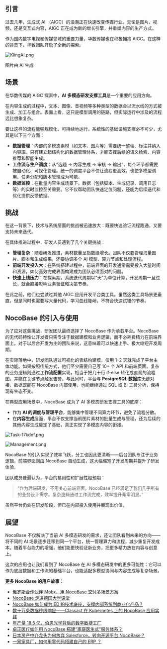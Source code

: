 ## 引言

过去几年，生成式 AI （AIGC）的浪潮正在快速改变传媒行业。无论是图片、视频，还是交互式内容，AIGC 正在成为新的增长引擎，并重塑内容的生产方式。

作为国内数字电视和传媒领域的重要力量，华数传媒也在积极拥抱 AIGC。在这样的背景下，华数团队开启了全新的探索。

![KlingAI.png](https://static-docs.nocobase.com/image-2mc2j6.png)

图片由 AI 生成

## 场景

在华数传媒的 AIGC 探索中，**AI 多模态研发支撑工具**是一个重要的应用方向。

在内容生成的过程中，文本、图像、音视频等多种类型的数据会以流水线的方式被生成、加工与组合。表面上看，这只是模型调用的链路，但实际运行中涉及的流程远比想象复杂。

要让这样的流程能够规模化、可持续地运行，系统性的基础设施支撑必不可少，尤其是以下三个方面：

* **数据管理**：内部的多模态素材（如文本、图片等）需要统一整理、标注并纳入内容库。只有建立起结构化的数据管理体系，才能支撑后续的语义检索、内容推荐和智能生成。
* **工作流与生产调度**：从“选题 → 内容生成 → 审核 → 输出”，每个环节都需要被自动化、可视化管理。统一的调度平台不仅让流程更高效，也使多模型调用、任务分配和版本管理成为可能。
* **数据监控**：在批量内容生成场景下，数据（包括脚本、生成记录、调用日志等）的实时监控至关重要。它不仅帮助团队快速定位问题，还能为后续迭代和优化提供反馈依据。

## 挑战

在这一背景下，技术与系统层面的挑战被迅速放大：既要快速验证流程跑通，又要支持未来迭代。

在具体推进过程中，研发人员遇到了几个关键挑战：

* **管理复杂**：随着研发推进，素材数量呈指数级增长。团队不仅要管理海量图片、脚本和生成结果，还要协调多个 AI 模型、算力节点和处理流程。
* **前端开发投入大**：在系统搭建过程中，前端界面的开发通常需要投入大量时间和资源，如何高效完成界面构建成为团队必须面对的问题。
* **快速上线压力**：在探索期，系统迭代周期以“天”为单位计算，开发周期一旦过长，就会直接影响业务验证和决策节奏。

在此之前，他们也尝试过其他 AIGC 应用开发平台类工具。虽然这类工具场景更垂直，但是同时也需要写大量代码，学习曲线陡峭，不符合快速试错的节奏。

## NocoBase 的引入与使用

为了应对这些挑战，研发团队最终选择了 NocoBase 作为承载平台。NocoBase 的无代码特性让开发者只需专注于数据建模和业务逻辑，而不必耗费精力在前端界面上。对于以后台开发为主的团队来说，这意味着可以快速上手、极大缩短开发周期。

在实际落地中，研发团队通过可视化的表结构建模，仅用 1–2 天就完成了平台主体功能。如果按照传统方式，他们至少需要自己写 10+ 个 API 和前端页面。复杂的业务逻辑则通过**工作流配置**实现，相当于把几十行 if-else 转化成直观的流程图，并能在关键节点触发告警。与此同时，平台与 **PostgreSQL 数据库**无缝对接，数据既能在 NocoBase 内部使用，也能继续通过 SQL 或 BI 工具分析，保持现有生态不变。

在典型应用场景中，NocoBase 成为了 AI 多模态研发支撑工具的底座：

* 作为 **AI 的调度与管理平台**，能够集中管理不同算力环节，避免了流程分散。
* 在**内容生成**层面，平台不仅支撑当前图片素材的批量生成与管理，还为后续的其他内容生成奠定了基础，真正实现了多模态内容的衔接。

![Task-17kdnf.png](https://static-docs.nocobase.com/Frame%2022%20(2)-17kdnf.png)

![Management.png](https://static-docs.nocobase.com/Frame%2021-a7ur94.png)

NocoBase 的引入实现了效率飞跃，分工也因此更清晰——后台团队专注于业务逻辑，前端界面则由 NocoBase 自动生成，这大幅缩短了开发周期并提升了研发体验。

团队成员普遍认为，平台的易用性和扩展性超预期：

> “作为后端研发，不用关心前端界面，NocoBase 已经满足了我们几乎所有的业务设计需求。复杂逻辑通过工作流完成，效率提升非常明显。”

虽然平台仍处在研发阶段，但已在内部投入使用并展现出价值。

## 展望

NocoBase 不仅解决了当前 AI 多模态研发的需求，还让团队看到未来的方向——将不同的 AI 场景逐步迁移到同一个平台，统一管理算力和流程，减少重复开发成本。随着平台能力的增强，他们能更快验证新业务，把更多精力放在内容与创意上。

这次的应用也让我们看到了 NocoBase 在 AI 多模态研发中的更多可能性：它可以作为底层数据和工作流的基础平台，也能适配多模型协同与内容生成等复杂场景。


**更多 NocoBase 的用户故事：**

* [俄罗斯合作伙伴 Mobx，用 NocoBase 交付多场景方案 ](https://www.nocobase.com/cn/blog/nocobase-in-russia)
* [NocoBase 走进德国大学课堂](https://www.nocobase.com/cn/blog/university-course)
* [NocoBase 如何成为 ED 的技术底座，支撑内部系统到商业化产品？](https://www.nocobase.com/cn/blog/ed)
* [数十万条数据秒级响应——Classact 在 Kubernetes 上的 NocoBase 应用实践](https://www.nocobase.com/cn/blog/classact)
* [年产量 18.5 亿，伯恩光学背后的数字敏捷工厂](https://www.nocobase.com/cn/blog/bielcrystal)
* [卓正医疗如何用 NocoBase 搭建“家庭医生式”服务体系？](https://www.nocobase.com/cn/blog/distinct-healthcare)
* [日本房产中介龙头为何放弃 Salesforce，转向开源平台 NocoBase？](https://www.nocobase.com/cn/blog/century-21)
* [一家家具厂，如何用零代码搭建自己的 ERP ？](https://www.nocobase.com/cn/blog/olmon)

